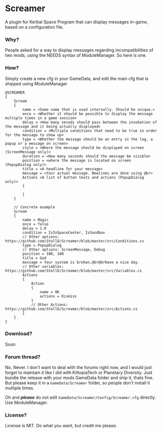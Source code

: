# Screamer
A plugin for Kerbal Space Program that can display messages in-game, based on a configuration file.

### Why?
People asked for a way to display messages regarding incompatibilities of two mods, using the NEEDS syntax of ModuleManager. So here is one.

### How?
Simply create a new cfg in your GameData, and edit the main cfg that is shipped using ModuleManager

```
@SCREAMER
{
    Scream
    {
        name = <Some name that is used internally. Should be unique.>
        once = <Whether it should be possible to display the message multiple times in a game session>
        delay = <How many secods should pass between the invokation of the message and it being actually displayed>
        condition = <Multiple conditions that need to be true in order for the message to show up>
        type = <Whether the message should be an entry in the log, a popup or a message on screen>
        style = <Where the message should be displayed on screen (ScreenMessage only)>
        duration = <How many seconds should the message be visible>        
        position = <where the message is located on screen (PopupDialog only)>
        title = <A headline for your message>
        message = <Your actual message. Newlines are done using @br>
        Actions <A list of button texts and actions (PopupDialog only)>
        {
            
        }
    }

    // Concrete example
    Scream
    {
        name = Magic
        once = false
        delay = 1.0
        condition = IsInSpaceCenter, IsSandbox 
        // Other options: https://github.com/StollD/Screamer/blob/master/src/Conditions.cs
        type = PopupDialog 
        // Other options: ScreenMessage, Debug
        position = 100, 100
        title = God
        message = Your system is broken.@br@brHave a nice day. 
        // Other variables: https://github.com/StollD/Screamer/blob/master/src/Variables.cs
        Actions
        {
            Action
            {
                name = OK
                actions = Dismiss
            }
            // Other Actions: https://github.com/StollD/Screamer/blob/master/src/Actions.cs
        }
    }
}
```

### Download?
Soon

### Forum thread?
No. Never. I don't want to deal with the forums right now, and I would just forget to maintain it like I did with KittopiaTech or Planetary Diversity.
Just bundle the release with your mods GameData folder and ship it, thats fine. But please keep it in a `GameData/Screamer` folder, so people don't install it multiple times.

Oh and ***please*** do not edit `GameData/Screamer/Config/Screamer.cfg` directly. Use ModuleManager.

### License?
License is MIT. Do what you want, but credit me please. 

